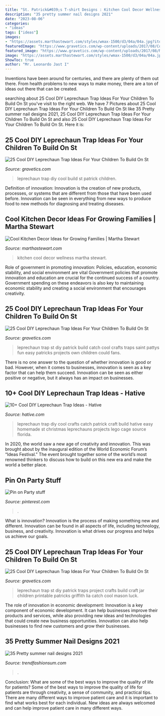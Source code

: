 ```yaml
---
title: "St. Patrick&#039;s T-shirt Designs : Kitchen Cool Decor Wellness Martha Stewart"
description: "35 pretty summer nail designs 2021"
date: "2023-08-06"
categories:
- "ideas"
tags: ["ideas"]
images:
- "https://assets.marthastewart.com/styles/wmax-1500/d3/04a/04a.jpg?itok=6aFt4FVM"
featuredImage: "https://www.gravetics.com/wp-content/uploads/2017/08/Cool-DIY-Leprechaun-Trap-Ideas.jpg"
featured_image: "https://www.gravetics.com/wp-content/uploads/2017/08/Make-this-adorable-Leprechaun-trap-with-your-kids..jpg"
image: "https://assets.marthastewart.com/styles/wmax-1500/d3/04a/04a.jpg?itok=6aFt4FVM"
ShowToc: true
author: "Mr. Leonardo Jast I"
---
```



Inventions have been around for centuries, and there are plenty of them out there. From health problems to new ways to make money, there are a ton of ideas out there that can be created.

	

		
searching about 25 Cool DIY Leprechaun Trap Ideas For Your Children To Build On St you've visit to the right web. We have 7 Pictures about 25 Cool DIY Leprechaun Trap Ideas For Your Children To Build On St like 35 Pretty summer nail designs 2021, 25 Cool DIY Leprechaun Trap Ideas For Your Children To Build On St and also 25 Cool DIY Leprechaun Trap Ideas For Your Children To Build On St. Here it is:
		
    
## 25 Cool DIY Leprechaun Trap Ideas For Your Children To Build On St

<img loading=lazy src="https://www.gravetics.com/wp-content/uploads/2017/08/Cool-DIY-Leprechaun-Trap-Ideas.jpg" onerror="this.onerror=null;this.src='https://tse1.mm.bing.net/th?id=OIP.qnJlA0Ut1-3iTaTM4vKmKgAAAA&amp;pid=15.1';" alt="25 Cool DIY Leprechaun Trap Ideas For Your Children To Build On St">

_Source: gravetics.com_

>leprechaun trap diy cool build st patrick children. 

	

Definition of innovation:
Innovation is the creation of new products, processes, or systems that are different from those that have been used before. Innovation can be seen in everything from new ways to produce food to new methods for diagnosing and treating diseases.

    
## Cool Kitchen Decor Ideas For Growing Families | Martha Stewart

<img loading=lazy src="https://assets.marthastewart.com/styles/wmax-1500/d3/04a/04a.jpg?itok=6aFt4FVM" onerror="this.onerror=null;this.src='https://tse4.mm.bing.net/th?id=OIP.C1v78M_hWymE7mCh3x4aNQHaKh&amp;pid=15.1';" alt="Cool Kitchen Decor Ideas for Growing Families | Martha Stewart">

_Source: marthastewart.com_

>kitchen cool decor wellness martha stewart. 

	

Role of government in promoting innovation: Policies, education, economic stability, and social environment are vital
Government policies that promote innovation and education are crucial for the continued success of a country. Government spending on these endeavors is also key to maintaining economic stability and creating a social environment that encourages creativity.

    
## 25 Cool DIY Leprechaun Trap Ideas For Your Children To Build On St

<img loading=lazy src="https://www.gravetics.com/wp-content/uploads/2017/08/DIY-If-your-kids-are-older-you-could-also-build-your-own-Leprechaun-trap..jpg" onerror="this.onerror=null;this.src='https://tse1.mm.bing.net/th?id=OIP.VUMzPia8zECBzK0MB2Qq8gAAAA&amp;pid=15.1';" alt="25 Cool DIY Leprechaun Trap Ideas For Your Children To Build On St">

_Source: gravetics.com_

>leprechaun trap st diy patrick build catch cool crafts traps saint pattys fun easy patricks projects own children could fans. 

	

There is no one answer to the question of whether innovation is good or bad. However, when it comes to businesses, innovation is seen as a key factor that can help them succeed. Innovation can be seen as either positive or negative, but it always has an impact on businesses.

    
## 10+ Cool DIY Leprechaun Trap Ideas - Hative

<img loading=lazy src="https://hative.com/wp-content/uploads/2014/06/leprechaun-trap-ideas/11-leprechaun-trap-ideas.jpg" onerror="this.onerror=null;this.src='https://tse4.mm.bing.net/th?id=OIP.3JO5kcPcS9iL2H4T1Aj_ngHaJ4&amp;pid=15.1';" alt="10+ Cool DIY Leprechaun Trap Ideas - Hative">

_Source: hative.com_

>leprechaun trap diy cool crafts catch patrick craft build hative easy homemade st christmas leprechauns projects lego cage source florida. 

	

In 2020, the world saw a new age of creativity and innovation. This was brought about by the inaugural edition of the World Economic Forum’s “Ideas Festival.” The event brought together some of the world’s most renowned thinkers to discuss how to build on this new era and make the world a better place.

    
## Pin On Party Stuff

<img loading=lazy src="https://i.pinimg.com/736x/67/e8/05/67e8053f2d4324b5a4df48559edce625.jpg" onerror="this.onerror=null;this.src='https://tse2.mm.bing.net/th?id=OIP.B0huiu2rYQFZZALMQK-lZgHaJ4&amp;pid=15.1';" alt="Pin on Party stuff">

_Source: pinterest.com_

>. 

	

What is innovation?
Innovation is the process of making something new and different. Innovation can be found in all aspects of life, including technology, business, and creativity. Innovation is what drives our progress and helps us achieve our goals.

    
## 25 Cool DIY Leprechaun Trap Ideas For Your Children To Build On St

<img loading=lazy src="https://www.gravetics.com/wp-content/uploads/2017/08/Make-this-adorable-Leprechaun-trap-with-your-kids..jpg" onerror="this.onerror=null;this.src='https://tse1.mm.bing.net/th?id=OIP.aNZ-aT6oUx_Q1zlH-t3cjAHaLE&amp;pid=15.1';" alt="25 Cool DIY Leprechaun Trap Ideas For Your Children To Build On St">

_Source: gravetics.com_

>leprechaun trap st diy patrick traps project crafts build craft jar children printable patricks griffith lia catch cool mason luck. 

	

The role of innovation in economic development:
Innovation is a key component of economic development. It can help businesses improve their products and services, while also providing new ideas and technologies that could create new business opportunities. Innovation can also help businesses to find new customers and grow their businesses.

    
## 35 Pretty Summer Nail Designs 2021

<img loading=lazy src="https://trendfashionsum.com/wp-content/uploads/2021/05/17-10.jpg" onerror="this.onerror=null;this.src='https://tse2.mm.bing.net/th?id=OIP.NPRyTvyR0dy_TyNHttbPSAHaLH&amp;pid=15.1';" alt="35 Pretty summer nail designs 2021">

_Source: trendfashionsum.com_

>. 

	

Conclusion: What are some of the best ways to improve the quality of life for patients?
Some of the best ways to improve the quality of life for patients are through creativity, a sense of community, and practical tips. There are many different ways to improve patient care and it is important to find what works best for each individual. New ideas are always welcomed and can help improve patient care in many different ways.

